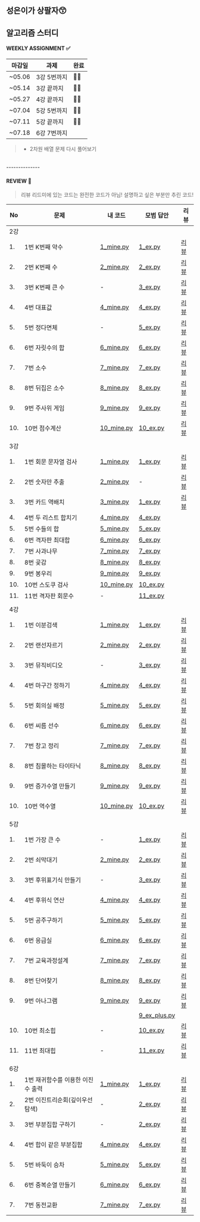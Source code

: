 
## 성은이가 상팔자😙
## 알고리즘 스터디


#### WEEKLY ASSIGNMENT ✅
|마감일|과제|완료|
|---|---|---|
|~05.06| 3강 5번까지|🙆‍♀️|
|~05.14| 3강 끝까지 |🙆‍♀️|
|~05.27| 4강 끝까지 |🙆‍♀️‍|
|~07.04| 5강 5번까지|🙆‍♀️|
|~07.11| 5강 끝까지 |🙆‍♀️|
|~07.18| 6강 7번까지 ||
> * 2차원 배열 문제 다시 풀어보기
<br>
--------------

#### REVIEW 🌵  
> 리뷰 리드미에 있는 코드는 완전한 코드가 아님! 설명하고 싶은 부분만 추린 코드!    

|No |문제|내 코드|모범 답안|리뷰|
|--|----|------|---| ---|
|2강| | | | |
|1.|1번 K번째 약수|[1_mine.py](./2강예제/1번_K번째_약수/1_mine.py)|[1_ex.py](./2강예제/1번_K번째_약수/1_ex.py)|[리뷰](./docs/2강/1.md)|
|2.|2번 K번째 수|[2_mine.py](./2강예제/2번_K번째_수/2_mine.py)|[2_ex.py](./2강예제/2번_K번째_수/2_ex.py)|[리뷰](./docs/2강/2.md)|
|3.|3번 K번째 큰 수|-|[3_ex.py](./2강예제/2번_K번째_큰_수/3_ex.py)|[리뷰](./docs/2강/3.md)|
|4.|4번 대표값|[4_mine.py](./2강예제/4번_대표값/4_mine.py)|[4_ex.py](./2강예제/4번_대표값/4_ex.py)|[리뷰](./docs/2강/4.md)|
|5.|5번 정다면체|-|[5_ex.py](./2강예제/5번_정다면체/5_ex.py)|[리뷰](./docs/2강/5.md)|
|6.|6번 자릿수의 합|[6_mine.py](./2강예제/6번_자릿수의_합/6_mine.py)|[6_ex.py](./2강예제/6번_자릿수의_합/6_ex.py)|[리뷰](./docs/2강/6.md)|
|7.|7번 소수|[7_mine.py](./2강예제/7번_소수/7_mine.py)|[7_ex.py](./2강예제/7번_소수/7_ex.py)|[리뷰](./docs/2강/7.md)|
|8.|8번 뒤집은 소수|[8_mine.py](./2강예제/8번_뒤집은_소수/8_mine.py)|[8_ex.py](./2강예제/8번_뒤집은_소수/8_ex.py)|[리뷰](./docs/2강/8.md)|
|9.|9번 주사위 게임|[9_mine.py](./2강예제/9번_주사위_게임/9_mine.py)|[9_ex.py](./2강예제/9번_주사위_게임/9_ex.py)|[리뷰](./docs/2강/9.md)|
|10.|10번 점수계산|[10_mine.py](./2강예제/10번_점수계산/10_mine.py)|[10_ex.py](./2강예제/10번_점수계산/10_ex.py)|[리뷰](./docs/2강/10.md)|
| | | | | |
|3강| | | | |
|1.|1번 회문 문자열 검사|[1_mine.py](./3강예제/1번_회문_문자열_검사/1_mine.py)|[1_ex.py](./3강예제/1번_회문_문자열_검사/1_ex.py)|[리뷰](./docs/3강/1.md)|
|2.|2번 숫자만 추출|[2_mine.py](./3강예제/2번_숫자만_추출/2_mine.py)|-|[리뷰](./docs/3강/2.md)|
|3.|3번 카드 역배치|[3_mine.py](./3강예제/3번_카드_역배치/3_mine.py)|[1_ex.py](./3강예제/3번_카드_역배치/3_ex.py)|[리뷰](./docs/3강/3.md)|
|4.|4번 두 리스트 합치기|[4_mine.py](./3강예제/4번_두_리스트_합치기/4_mine.py)|[4_ex.py](./3강예제/4번_두_리스트_합치기/4_ex.py)||
|5.|5번 수들의 합|[5_mine.py](./3강예제/5번_수들의_합/5_mine.py)|[5_ex.py](./3강예제/5번_수들의_합/5_ex.py)||
|6.|6번 격자판 최대합|[6_mine.py](./3강예제/6번_격자판_최대합/6_mine.py)|[6_ex.py](./3강예제/6번_격자판_최대합/6_ex.py)||
|7.|7번 사과나무|[7_mine.py](./3강예제/7번_사과나무/7_mine.py)|[7_ex.py](./3강예제/7번_사과나무/7_ex.py)||
|8.|8번 곶감|[8_mine.py](./3강예제/8번_곶감/8_mine.py)|[8_ex.py](./3강예제/8번_곶감/8_ex.py)||
|9.|9번 봉우리|[9_mine.py](./3강예제/9번_봉우리/9_mine.py)|[9_ex.py](./3강예제/9번_봉우리/9_ex.py)||
|10.|10번 스도쿠 검사|[10_mine.py](./3강예제/10번_스도쿠_검사/10_mine.py)|[10_ex.py](./3강예제/10번_스도쿠_검사/10_ex.py)||
|11.|11번 격자판 회문수|-|[11_ex.py](./3강예제/11번_격자판_회문수/11_ex.py)||
| | | | | |
|4강| | | | |
|1.|1번 이분검색|[1_mine.py](./4강예제/1번_이분검색/1_mine.py)|[1_ex.py](./4강예제/1번_이분검색/1_ex.py)|[리뷰](./docs/4강/1.md)|
|2.|2번 랜선자르기|[2_mine.py](./4강예제/2번_랜선자르기/2_mine.py)|[2_ex.py](./4강예제/2번_랜선자르기/2_ex.py)|[리뷰](./docs/4강/2.md)|
|3.|3번 뮤직비디오|-|[3_ex.py](./4강예제/3번_뮤직비디오/3_ex.py)|[리뷰](./docs/4강/3.md)|
|4.|4번 마구간 정하기|[4_mine.py](./4강예제/4번_마구간_정하기/4_mine.py)|[4_ex.py](./4강예제/4번_마구간_정하기/4_ex.py)|[리뷰](./docs/4강/4.md)|
|5.|5번 회의실 배정|[5_mine.py](./4강예제/5번_회의실_배정/5_mine.py)|[5_ex.py](./4강예제/5번_회의실_배정/5_ex.py)|[리뷰](./docs/4강/5.md)|
|6.|6번 씨름 선수|[6_mine.py](./4강예제/6번_씨름_선수/6_mine.py)|[6_ex.py](./4강예제/6번_씨름_선수/6_ex.py)|[리뷰](./docs/4강/6.md)|
|7.|7번 창고 정리|[7_mine.py](./4강예제/7번_창고_정리/7_mine.py)|[7_ex.py](./4강예제/7번_창고_정리/7_ex.py)|[리뷰](./docs/4강/7.md)|
|8.|8번 침몰하는 타이타닉|[8_mine.py](./4강예제/8번_침몰하는_타이타닉/8_mine.py)|[8_ex.py](./4강예제/8번_침몰하는_타이타닉/8_ex.py)|[리뷰](./docs/4강/8.md)|
|9.|9번 증가수열 만들기|[9_mine.py](./4강예제/9번_증가수열_만들기/9_mine.py)|[9_ex.py](./4강예제/9번_증가수열_만들기/9_ex.py)|[리뷰](./docs/4강/9.md)|
|10.|10번 역수열|[10_mine.py](./4강예제/10번_역수열/10_mine.py)|[10_ex.py](./4강예제/10번_역수열/10_ex.py)|[리뷰](./docs/4강/10.md)|
| | | | | |
|5강| | | | |
|1.|1번 가장 큰 수|-|[1_ex.py](./5강예제/1번_가장큰수/1_ex.py)|[리뷰](./docs/5강/1.md)|
|2.|2번 쇠막대기|[2_mine.py](./5강예제/2번_쇠막대기/2_mine.py)|[2_ex.py](./5강예제/2번_쇠막대기/2_ex.py)|[리뷰](./docs/5강/2.md)|
|3.|3번 후위표기식 만들기|-|[3_ex.py](./5강예제/3번_후위표기식_만들기/3_ex.py)|[리뷰](./docs/5강/3.md)|
|4.|4번 후위식 연산|[4_mine.py](./5강예제/4번_후위식_연산/4_mine.py)|[4_ex.py](./5강예제/4번_후위식_연산/4_ex.py)|[리뷰](./docs/5강/4.md)|
|5.|5번 공주구하기|[5_mine.py](./5강예제/5번_공주구하기/5_mine.py)|[5_ex.py](./5강예제/5번_공주구하기/5_ex.py)|[리뷰](./docs/5강/5.md)|
|6.|6번 응급실|[6_mine.py](./5강예제/6번_응급실/6_mine.py)|[6_ex.py](./5강예제/6번_응급실/6_ex.py)|[리뷰](./docs/5강/6.md)|
|7.|7번 교육과정설계|[7_mine.py](./5강예제/7번_교육과정설계/7_mine.py)|[7_ex.py](./5강예제/7번_교육과정설계/7_ex.py)|[리뷰](./docs/5강/7.md)|
|8.|8번 단어찾기|[8_mine.py](./5강예제/8번_단어찾기/8_mine.py)|[8_ex.py](./5강예제/8번_단어찾기/8_ex.py)|[리뷰](./docs/5강/8.md)|
|9.|9번 아나그램|[9_mine.py](./5강예제/9_아나그램/9_mine.py)|[9_ex.py](./5강예제/9_아나그램/9_ex.py)|[리뷰](./docs/5강/9.md)|
||||[9_ex_plus.py](./5강예제/9_아나그램/9_ex_plus.py)||
|10.|10번 최소힙|-|[10_ex.py](./5강예제/10_최소힙/10_ex.py)|[리뷰](./docs/5강/10.md)|
|11.|11번 최대힙|-|[11_ex.py](./5강예제/11번_최대힙/11_ex.py)|[리뷰](./docs/5강/11.md)|
| | | | | |
|6강| | | | |
|1.|1번 재귀함수를 이용한 이진수 출력|[1_mine.py](./6강예제/1번_재귀함수를_이용한_이진수_출력/1_mine.py)|[1_ex.py](./6강예제/1번_재귀함수를_이용한_이진수_출력/1_ex.py)|[리뷰](./docs/6강/1.md)|
|2.|2번 이진트리순회(깊이우선탐색)|-|[2_ex.py](./6강예제/2번_이진트리순회(깊이우선탐색)/2_ex.py)|[리뷰](./docs/6강/2.md)|
|3.|3번 부분집합 구하기|-|[2_ex.py](./6강예제/3번_부분집합구하기/3_ex.py)|[리뷰](./docs/6강/3.md)|
|4.|4번 합이 같은 부분집합|[4_mine.py](./6강예제/4번_합이_같은_부분집합/4_mine.py)|[4_ex.py](./6강예제/4번_합이_같은_부분집합/4_mine.py)|[리뷰](./docs/6강/4.md)|
|5.|5번 바둑이 승차|[5_mine.py](./6강예제/5번_바둑이_승차/5_mine.py)|[5_ex.py](./6강예제/5번_바둑이_승차/5_ex.py)|[리뷰](./docs/6강/5.md)|
|6.|6번 중복순열 만들기|[6_mine.py](./6강예제/6번_중복순열_구하기/6_mine.py)|[6_ex.py](./6강예제/6번_중복순열_구하기/6_ex.p)|[리뷰](./docs/6강/6.md)|
|7.|7번 동전교환|[7_mine.py](./6강예제/7번_동전교환/7_mine.py)|[7_ex.py](./6강예제/7번_동전교환/7_ex.py)|[리뷰](./docs/6강/7.md)|